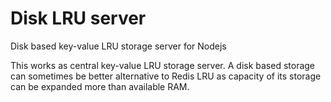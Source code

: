 # Disk LRU server
Disk based key-value LRU storage server for Nodejs

This works as central key-value LRU storage server. A disk based storage can sometimes be better alternative to Redis LRU as capacity of its storage can be expanded more than available RAM.

